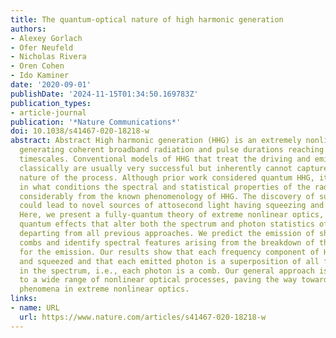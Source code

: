```yaml
---
title: The quantum-optical nature of high harmonic generation
authors:
- Alexey Gorlach
- Ofer Neufeld
- Nicholas Rivera
- Oren Cohen
- Ido Kaminer
date: '2020-09-01'
publishDate: '2024-11-15T01:34:50.169783Z'
publication_types:
- article-journal
publication: '*Nature Communications*'
doi: 10.1038/s41467-020-18218-w
abstract: Abstract High harmonic generation (HHG) is an extremely nonlinear effect
  generating coherent broadband radiation and pulse durations reaching attosecond
  timescales. Conventional models of HHG that treat the driving and emitted fields
  classically are usually very successful but inherently cannot capture the quantum-optical
  nature of the process. Although prior work considered quantum HHG, it remains unknown
  in what conditions the spectral and statistical properties of the radiation depart
  considerably from the known phenomenology of HHG. The discovery of such conditions
  could lead to novel sources of attosecond light having squeezing and entanglement.
  Here, we present a fully-quantum theory of extreme nonlinear optics, predicting
  quantum effects that alter both the spectrum and photon statistics of HHG, thus
  departing from all previous approaches. We predict the emission of shifted frequency
  combs and identify spectral features arising from the breakdown of the dipole approximation
  for the emission. Our results show that each frequency component of HHG can be bunched
  and squeezed and that each emitted photon is a superposition of all frequencies
  in the spectrum, i.e., each photon is a comb. Our general approach is applicable
  to a wide range of nonlinear optical processes, paving the way towards novel quantum
  phenomena in extreme nonlinear optics.
links:
- name: URL
  url: https://www.nature.com/articles/s41467-020-18218-w
---
```

